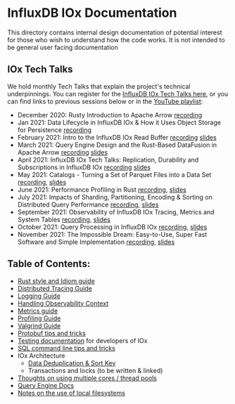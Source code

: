 # InfluxDB IOx Documentation

This directory contains internal design documentation of potential
interest for those who wish to understand how the code works. It is
not intended to be general user facing documentation

## IOx Tech Talks

We hold monthly Tech Talks that explain the project's technical underpinnings. You can register for the [InfluxDB IOx Tech Talks here](https://www.influxdata.com/community-showcase/influxdb-tech-talks/), or you can find links to previous sessions below or in the [YouTube playlist](https://www.youtube.com/playlist?list=PLYt2jfZorkDp-PKBS05kf2Yx2NrRyPAAz):

* December 2020: Rusty Introduction to Apache Arrow [recording](https://www.youtube.com/watch?v=dQFjKa9vKhM)
* Jan 2021: Data Lifecycle in InfluxDB IOx & How it Uses Object Storage for Persistence [recording](https://www.youtube.com/watch?v=KwdPifHC1Gc)
* February 2021: Intro to the InfluxDB IOx Read Buffer [recording](https://www.youtube.com/watch?v=KslD31VNqPU) [slides](https://www.slideshare.net/influxdata/influxdb-iox-tech-talks-intro-to-the-influxdb-iox-read-buffer-a-readoptimized-inmemory-query-execution-engine)
* March 2021: Query Engine Design and the Rust-Based DataFusion in Apache Arrow [recording](https://www.youtube.com/watch?v=K6eCAVEk4kU) [slides](https://www.slideshare.net/influxdata/influxdb-iox-tech-talks-query-engine-design-and-the-rustbased-datafusion-in-apache-arrow-244161934)
* April 2021: InfluxDB IOx Tech Talks: Replication, Durability and Subscriptions in InfluxDB IOx [recording](https://www.youtube.com/watch?v=UQj8ZaH5Yi4) [slides](https://www.slideshare.net/influxdata/influxdb-iox-tech-talks-replication-durability-and-subscriptions-in-influxdb-iox)
* May 2021: Catalogs - Turning a Set of Parquet Files into a Data Set [recording](https://www.youtube.com/watch?v=Zaei3l3qk0c), [slides](https://www.slideshare.net/influxdata/catalogs-turning-a-set-of-parquet-files-into-a-data-set)
* June 2021: Performance Profiling in Rust  [recording](https://www.youtube.com/watch?v=_ZNcg-nAVTM), [slides](https://www.slideshare.net/influxdata/performance-profiling-in-rust)
* July 2021: Impacts of Sharding, Partitioning, Encoding & Sorting on Distributed Query Performance [recording](https://www.youtube.com/watch?v=VHYMpItvBZQ), [slides](https://www.slideshare.net/influxdata/impacts-of-sharding-partitioning-encoding-and-sorting-on-distributed-query-performance)
* September 2021: Observability of InfluxDB IOx Tracing, Metrics and System Tables [recording](https://www.youtube.com/watch?v=tB-umdJCJQc), [slides](https://www.slideshare.net/influxdata/observability-of-influxdb-iox-tracing-metrics-and-system-tables)
* October 2021: Query Processing in InfluxDB IOx [recording](https://www.youtube.com/watch?v=9DYkWuM8xco), [slides](https://www.slideshare.net/influxdata/influxdb-iox-tech-talks-query-processing-in-influxdb-iox)
* November 2021: The Impossible Dream: Easy-to-Use, Super Fast Software and Simple Implementation [recording](https://www.youtube.com/watch?v=kK_7t24dQ-Q&list=PLYt2jfZorkDp-PKBS05kf2Yx2NrRyPAAz&index=2&t=122s), [slides](https://www.slideshare.net/influxdata/influxdb-iox-tech-talks-the-impossible-dream-easytouse-super-fast-software-and-simple-implementation)


## Table of Contents:

* [Rust style and Idiom guide](style_guide.md)
* [Distributed Tracing Guide](tracing.md)
* [Logging Guide](logging.md)
* [Handling Observability Context](observability.md)
* [Metrics guide](metrics.md)
* [Profiling Guide](profiling.md)
* [Valgrind Guide](valgrind.md)
* [Protobuf tips and tricks](protobuf.md)
* [Testing documentation](testing.md) for developers of IOx
* [SQL command line tips and tricks](sql.md)
* IOx Architecture
    * [Data Deduplication & Sort Key](dedup_and_sort.md)
    * Transactions and locks (to be written & linked)
* [Thoughts on using multiple cores / thread pools](multi_core_tasks.md)
* [Query Engine Docs](../query/README.md)
* [Notes on the use of local filesystems](local_filesystems.md)
